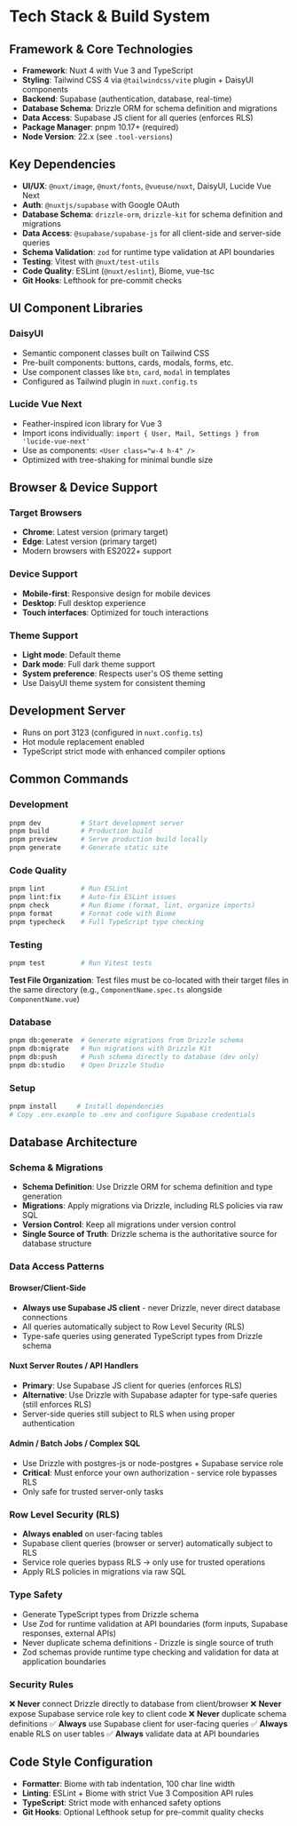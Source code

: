 # Tech Stack & Build System

## Framework & Core Technologies

- **Framework**: Nuxt 4 with Vue 3 and TypeScript
- **Styling**: Tailwind CSS 4 via `@tailwindcss/vite` plugin + DaisyUI components
- **Backend**: Supabase (authentication, database, real-time)
- **Database Schema**: Drizzle ORM for schema definition and migrations
- **Data Access**: Supabase JS client for all queries (enforces RLS)
- **Package Manager**: pnpm 10.17+ (required)
- **Node Version**: 22.x (see `.tool-versions`)

## Key Dependencies

- **UI/UX**: `@nuxt/image`, `@nuxt/fonts`, `@vueuse/nuxt`, DaisyUI, Lucide Vue Next
- **Auth**: `@nuxtjs/supabase` with Google OAuth
- **Database Schema**: `drizzle-orm`, `drizzle-kit` for schema definition and migrations
- **Data Access**: `@supabase/supabase-js` for all client-side and server-side queries
- **Schema Validation**: `zod` for runtime type validation at API boundaries
- **Testing**: Vitest with `@nuxt/test-utils`
- **Code Quality**: ESLint (`@nuxt/eslint`), Biome, vue-tsc
- **Git Hooks**: Lefthook for pre-commit checks

## UI Component Libraries

### DaisyUI

- Semantic component classes built on Tailwind CSS
- Pre-built components: buttons, cards, modals, forms, etc.
- Use component classes like `btn`, `card`, `modal` in templates
- Configured as Tailwind plugin in `nuxt.config.ts`

### Lucide Vue Next

- Feather-inspired icon library for Vue 3
- Import icons individually: `import { User, Mail, Settings } from 'lucide-vue-next'`
- Use as components: `<User class="w-4 h-4" />`
- Optimized with tree-shaking for minimal bundle size

## Browser & Device Support

### Target Browsers

- **Chrome**: Latest version (primary target)
- **Edge**: Latest version (primary target)
- Modern browsers with ES2022+ support

### Device Support

- **Mobile-first**: Responsive design for mobile devices
- **Desktop**: Full desktop experience
- **Touch interfaces**: Optimized for touch interactions

### Theme Support

- **Light mode**: Default theme
- **Dark mode**: Full dark theme support
- **System preference**: Respects user's OS theme setting
- Use DaisyUI theme system for consistent theming

## Development Server

- Runs on port 3123 (configured in `nuxt.config.ts`)
- Hot module replacement enabled
- TypeScript strict mode with enhanced compiler options

## Common Commands

### Development

```bash
pnpm dev          # Start development server
pnpm build        # Production build
pnpm preview      # Serve production build locally
pnpm generate     # Generate static site
```

### Code Quality

```bash
pnpm lint         # Run ESLint
pnpm lint:fix     # Auto-fix ESLint issues
pnpm check        # Run Biome (format, lint, organize imports)
pnpm format       # Format code with Biome
pnpm typecheck    # Full TypeScript type checking
```

### Testing

```bash
pnpm test         # Run Vitest tests
```

**Test File Organization**: Test files must be co-located with their target files in the same directory (e.g., `ComponentName.spec.ts` alongside `ComponentName.vue`)

### Database

```bash
pnpm db:generate  # Generate migrations from Drizzle schema
pnpm db:migrate   # Run migrations with Drizzle Kit
pnpm db:push      # Push schema directly to database (dev only)
pnpm db:studio    # Open Drizzle Studio
```

### Setup

```bash
pnpm install     # Install dependencies
# Copy .env.example to .env and configure Supabase credentials
```

## Database Architecture

### Schema & Migrations

- **Schema Definition**: Use Drizzle ORM for schema definition and type generation
- **Migrations**: Apply migrations via Drizzle, including RLS policies via raw SQL
- **Version Control**: Keep all migrations under version control
- **Single Source of Truth**: Drizzle schema is the authoritative source for database structure

### Data Access Patterns

#### Browser/Client-Side

- **Always use Supabase JS client** - never Drizzle, never direct database connections
- All queries automatically subject to Row Level Security (RLS)
- Type-safe queries using generated TypeScript types from Drizzle schema

#### Nuxt Server Routes / API Handlers

- **Primary**: Use Supabase JS client for queries (enforces RLS)
- **Alternative**: Use Drizzle with Supabase adapter for type-safe queries (still enforces RLS)
- Server-side queries still subject to RLS when using proper authentication

#### Admin / Batch Jobs / Complex SQL

- Use Drizzle with postgres-js or node-postgres + Supabase service role
- **Critical**: Must enforce your own authorization - service role bypasses RLS
- Only safe for trusted server-only tasks

### Row Level Security (RLS)

- **Always enabled** on user-facing tables
- Supabase client queries (browser or server) automatically subject to RLS
- Service role queries bypass RLS → only use for trusted operations
- Apply RLS policies in migrations via raw SQL

### Type Safety

- Generate TypeScript types from Drizzle schema
- Use Zod for runtime validation at API boundaries (form inputs, Supabase responses, external APIs)
- Never duplicate schema definitions - Drizzle is single source of truth
- Zod schemas provide runtime type checking and validation for data at application boundaries

### Security Rules

❌ **Never** connect Drizzle directly to database from client/browser
❌ **Never** expose Supabase service role key to client code
❌ **Never** duplicate schema definitions
✅ **Always** use Supabase client for user-facing queries
✅ **Always** enable RLS on user tables
✅ **Always** validate data at API boundaries

## Code Style Configuration

- **Formatter**: Biome with tab indentation, 100 char line width
- **Linting**: ESLint + Biome with strict Vue 3 Composition API rules
- **TypeScript**: Strict mode with enhanced safety options
- **Git Hooks**: Optional Lefthook setup for pre-commit quality checks
